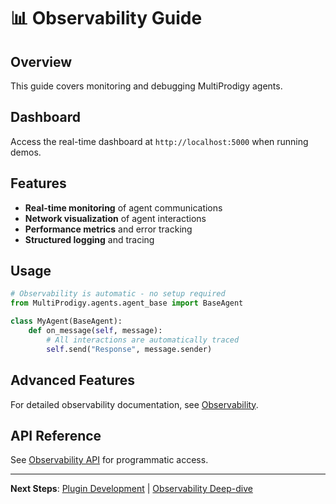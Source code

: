 # 📊 Observability Guide

## Overview

This guide covers monitoring and debugging MultiProdigy agents.

## Dashboard

Access the real-time dashboard at `http://localhost:5000` when running demos.

## Features

- **Real-time monitoring** of agent communications
- **Network visualization** of agent interactions
- **Performance metrics** and error tracking
- **Structured logging** and tracing

## Usage

```python
# Observability is automatic - no setup required
from MultiProdigy.agents.agent_base import BaseAgent

class MyAgent(BaseAgent):
    def on_message(self, message):
        # All interactions are automatically traced
        self.send("Response", message.sender)
```

## Advanced Features

For detailed observability documentation, see [Observability](../observability/).

## API Reference

See [Observability API](../api/observability.md) for programmatic access.

---

**Next Steps**: [Plugin Development](plugin_development.md) | [Observability Deep-dive](../observability/)